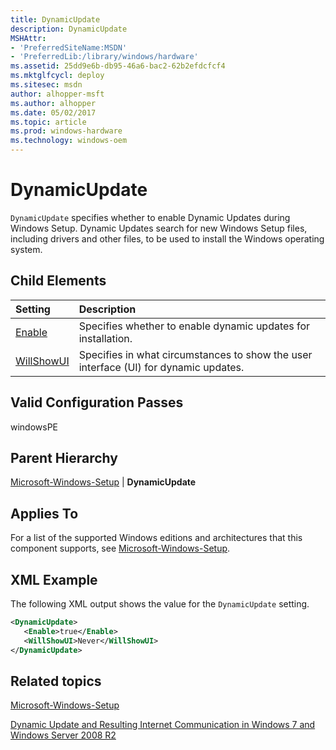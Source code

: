 ```yaml
---
title: DynamicUpdate
description: DynamicUpdate
MSHAttr:
- 'PreferredSiteName:MSDN'
- 'PreferredLib:/library/windows/hardware'
ms.assetid: 25dd9e6b-db95-46a6-bac2-62b2efdcfcf4
ms.mktglfcycl: deploy
ms.sitesec: msdn
author: alhopper-msft
ms.author: alhopper
ms.date: 05/02/2017
ms.topic: article
ms.prod: windows-hardware
ms.technology: windows-oem
---
```

# DynamicUpdate

`DynamicUpdate` specifies whether to enable Dynamic Updates during Windows Setup. Dynamic Updates search for new Windows Setup files, including drivers and other files, to be used to install the Windows operating system.

## Child Elements

| Setting                 | Description                                                                           |
|:------------------------|:--------------------------------------------------------------------------------------|
| [Enable](microsoft-windows-setup-dynamicupdate-enable.md) | Specifies whether to enable dynamic updates for installation. |
| [WillShowUI](microsoft-windows-setup-dynamicupdate-willshowui.md) | Specifies in what circumstances to show the user interface (UI) for dynamic updates. |

## Valid Configuration Passes

windowsPE

## Parent Hierarchy

[Microsoft-Windows-Setup](microsoft-windows-setup.md) | **DynamicUpdate**

## Applies To

For a list of the supported Windows editions and architectures that this component supports, see [Microsoft-Windows-Setup](microsoft-windows-setup.md).

## XML Example

The following XML output shows the value for the `DynamicUpdate` setting.

```XML
<DynamicUpdate>
   <Enable>true</Enable>
   <WillShowUI>Never</WillShowUI>
</DynamicUpdate>
```

## Related topics

[Microsoft-Windows-Setup](microsoft-windows-setup.md)

[Dynamic Update and Resulting Internet Communication in Windows 7 and Windows Server 2008 R2](http://go.microsoft.com/fwlink/?LinkId=189355)
